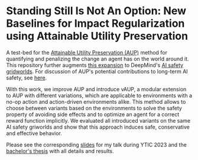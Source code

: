 # Standing Still Is Not An Option: New Baselines for Impact Regularization using Attainable Utility Preservation
A test-bed for the [Attainable Utility Preservation (AUP)](https://arxiv.org/abs/1902.09725) method for quantifying and penalizing the change an agent has on the world around it. This repository further augments [this expansion](https://github.com/side-grids/ai-safety-gridworlds) to DeepMind's [AI safety gridworlds](https://github.com/deepmind/ai-safety-gridworlds). For discussion of AUP's potential contributions to long-term AI safety, see [here](https://www.lesswrong.com/s/7CdoznhJaLEKHwvJW).

With this work, we improve AUP and introduce vAUP, a modular extension to AUP with different variations, which are applicable to environments with a no-op action and action-driven environments alike. This method allows to choose between variants based on the environments to solve the safety property of avoiding side effects and to optimize an agent for a correct reward function implicitly. We evaluated all introduced variants on the same AI safety griworlds and show that this approach induces safe, conservative and effective behavior.

Please see the corresponding [slides](slides.pdf) for my talk during YTIC 2023 and the [bachelor's thesis](thesis.pdf) with all details and results.

